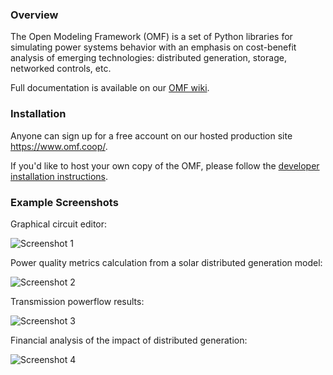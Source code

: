 ### Overview

The Open Modeling Framework (OMF) is a set of Python libraries for simulating power systems behavior with an emphasis on cost-benefit analysis of emerging technologies: distributed generation, storage, networked controls, etc.

Full documentation is available on our [OMF wiki](https://github.com/dpinney/omf/wiki).

### Installation

Anyone can sign up for a free account on our hosted production site https://www.omf.coop/.

If you'd like to host your own copy of the OMF, please follow the [developer installation instructions](https://github.com/dpinney/omf/wiki/Dev-~-Installation-Instructions).

### Example Screenshots

Graphical circuit editor:

![Screenshot 1](https://raw.githubusercontent.com/wiki/dpinney/omf/images/readme_circuitEditor.png)

Power quality metrics calculation from a solar distributed generation model:

![Screenshot 2](https://raw.githubusercontent.com/wiki/dpinney/omf/images/readme_distributionPower.png)

Transmission powerflow results:

![Screenshot 3](https://raw.githubusercontent.com/wiki/dpinney/omf/images/readme_transmissionPowerflow.png)

Financial analysis of the impact of distributed generation:

![Screenshot 4](https://raw.githubusercontent.com/wiki/dpinney/omf/images/readme_financialModeling.png)
